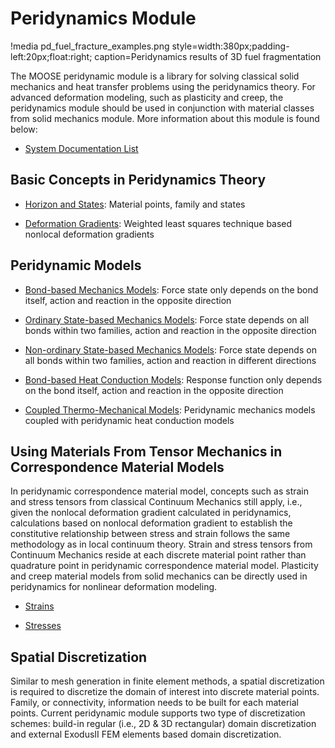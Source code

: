 # Peridynamics Module

!media pd_fuel_fracture_examples.png style=width:380px;padding-left:20px;float:right;
       caption=Peridynamics results of 3D fuel fragmentation

The MOOSE peridynamic module is a library for solving classical solid mechanics and heat transfer problems using the peridynamics theory. For advanced deformation modeling, such as plasticity and creep, the peridynamics module should be used in conjunction with material classes from solid mechanics module. More information about this module is found below:

- [System Documentation List](peridynamics/systems.md)

## Basic Concepts in Peridynamics Theory

- [Horizon and States](peridynamics/HorizonStates.md): Material points, family and states

- [Deformation Gradients](peridynamics/DeformationGradients.md): Weighted least squares technique based nonlocal deformation gradients

## Peridynamic Models

- [Bond-based Mechanics Models](peridynamics/PeridynamicModels.md): Force state only depends on the bond itself, action and reaction in the opposite direction

- [Ordinary State-based Mechanics Models](peridynamics/PeridynamicModels.md): Force state depends on all bonds within two families, action and reaction in the opposite direction

- [Non-ordinary State-based Mechanics Models](peridynamics/PeridynamicModels.md): Force state depends on all bonds within two families, action and reaction in different directions

- [Bond-based Heat Conduction Models](peridynamics/PeridynamicModels.md): Response function only depends on the bond itself, action and reaction in the opposite direction

- [Coupled Thermo-Mechanical Models](peridynamics/PeridynamicModels.md): Peridynamic mechanics models coupled with peridynamic heat conduction models

## Using Materials From Tensor Mechanics in Correspondence Material Models

In peridynamic correspondence material model, concepts such as strain and stress tensors from classical Continuum Mechanics still apply, i.e., given the nonlocal deformation gradient calculated in peridynamics, calculations based on nonlocal deformation gradient to establish the constitutive relationship between stress and strain follows the same methodology as in local continuum theory. Strain and stress tensors from Continuum Mechanics reside at each discrete material point rather than quadrature point in peridynamic correspondence material model. Plasticity and creep material models from solid mechanics can be directly used in peridynamics for nonlinear deformation modeling.

- [Strains](solid_mechanics/Strains.md)

- [Stresses](solid_mechanics/Stresses.md)

## Spatial Discretization

Similar to mesh generation in finite element methods, a spatial discretization is required to discretize the domain of interest into discrete material points. Family, or connectivity, information needs to be built for each material points. Current peridynamic module supports two type of discretization schemes: build-in regular (i.e., 2D & 3D rectangular) domain discretization and external ExodusII FEM elements based domain discretization.
